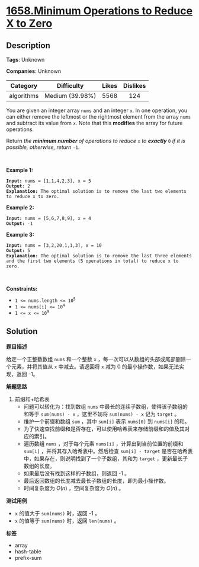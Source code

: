 # [1658.Minimum Operations to Reduce X to Zero](https://leetcode.com/problems/minimum-operations-to-reduce-x-to-zero/description/)

## Description

**Tags**: Unknown

**Companies**: Unknown

|  Category  |   Difficulty    | Likes | Dislikes |
| :--------: | :-------------: | :---: | :------: |
| algorithms | Medium (39.98%) | 5568  |   124    |

<p>You are given an integer array <code>nums</code> and an integer <code>x</code>. In one operation, you can either remove the leftmost or the rightmost element from the array <code>nums</code> and subtract its value from <code>x</code>. Note that this <strong>modifies</strong> the array for future operations.</p>
<p>Return <em>the <strong>minimum number</strong> of operations to reduce </em><code>x</code> <em>to <strong>exactly</strong></em> <code>0</code> <em>if it is possible</em><em>, otherwise, return </em><code>-1</code>.</p>
<p>&nbsp;</p>
<p><strong class="example">Example 1:</strong></p>
<pre><code><strong>Input:</strong> nums = [1,1,4,2,3], x = 5
<strong>Output:</strong> 2
<strong>Explanation:</strong> The optimal solution is to remove the last two elements to reduce x to zero.</code></pre>
<p><strong class="example">Example 2:</strong></p>
<pre><code><strong>Input:</strong> nums = [5,6,7,8,9], x = 4
<strong>Output:</strong> -1</code></pre>
<p><strong class="example">Example 3:</strong></p>
<pre><code><strong>Input:</strong> nums = [3,2,20,1,1,3], x = 10
<strong>Output:</strong> 5
<strong>Explanation:</strong> The optimal solution is to remove the last three elements and the first two elements (5 operations in total) to reduce x to zero.</code></pre>
<p>&nbsp;</p>
<p><strong>Constraints:</strong></p>
<ul>
  <li><code>1 &lt;= nums.length &lt;= 10<sup>5</sup></code></li>
  <li><code>1 &lt;= nums[i] &lt;= 10<sup>4</sup></code></li>
  <li><code>1 &lt;= x &lt;= 10<sup>9</sup></code></li>
</ul>

## Solution

**题目描述**

给定一个正整数数组 `nums` 和一个整数 `x` ，每一次可以从数组的头部或尾部删除一个元素，并将其值从 `x` 中减去。请返回将 `x` 减为 0 的最小操作数，如果无法实现，返回 -1。

**解题思路**

1. 前缀和+哈希表
   - 问题可以转化为：找到数组 `nums` 中最长的连续子数组，使得该子数组的和等于 `sum(nums) - x` ，这里不妨将 `sum(nums) - x` 记为 `target` 。
   - 维护一个前缀和数组 `sum` ，其中 `sum[i]` 表示 `nums[0]` 到 `nums[i]` 的和。
   - 为了快速查找前缀和是否存在，可以使用哈希表来存储前缀和的值及其对应的索引。
   - 遍历数组 `nums` ，对于每个元素 `nums[i]` ，计算出到当前位置的前缀和 `sum[i]` ，并将其存入哈希表中。然后检查 `sum[i] - target` 是否在哈希表中，如果存在，则说明找到了一个子数组，其和为 `target` ，更新最长子数组的长度。
   - 如果最后没有找到这样的子数组，则返回 -1 。
   - 最后返回数组的长度减去最长子数组的长度，即为最小操作数。
   - 时间复杂度为 $O(n)$ ，空间复杂度为 $O(n)$ 。

**测试用例**

- `x` 的值大于 `sum(nums)` 时，返回 -1 。
- `x` 的值等于 `sum(nums)` 时，返回 `len(nums)` 。

**标签**

- array
- hash-table
- prefix-sum
